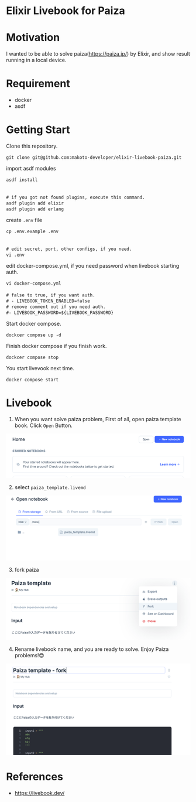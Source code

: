 # Elixir Livebook for Paiza

# Motivation

I wanted to be able to solve paiza(https://paiza.jp/) by Elixir, and show result running in a local device.

# Requirement

- docker
- asdf

# Getting Start

Clone this repository.

```shell
git clone git@github.com:makoto-developer/elixir-livebook-paiza.git
```

import asdf modules

```shell
asdf install


# if you got not found plugins, execute this command.
asdf plugin add elixir
asdf plugin add erlang
```

create `.env` file

```shell
cp .env.example .env


# edit secret, port, other configs, if you need.
vi .env
```

edit docker-compose.yml, if you need password when livebook starting auth.

```shell
vi docker-compose.yml

# false to true, if you want auth.
# - LIVEBOOK_TOKEN_ENABLED=false
# remove comment out if you need auth.
#- LIVEBOOK_PASSWORD=${LIVEBOOK_PASSWORD}
```

Start docker compose.

```shell
dockcer compose up -d
```

Finish docker compose if you finish work.

```shell
dockcer compose stop
```

You start livevook next time.

```shell
docker compose start
```

# Livebook

1. When you want solve paiza problem, First of all, open paiza template book. Click `Open` Button.

![open_template.png](assets/open_template.png)

2. select `paiza_template.livemd`

![select_paiza_templete_livebook.png](assets/select_paiza_templete_livebook.png)

3. fork paiza

![paiza_template_fork.png](assets/paiza_tempalte_fork.png)

4. Rename livebook name, and you are ready to solve. Enjoy Paiza problems!😍

![rename_livebook.png](assets/rename_livebook.png)

# References

- https://livebook.dev/
